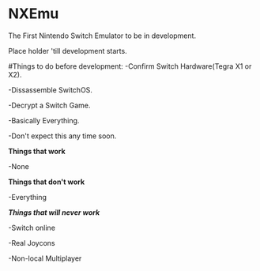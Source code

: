 # NXEmu
The First Nintendo Switch Emulator to be in development.

Place holder 'till development starts.

#Things to do before development:
-Confirm Switch Hardware(Tegra X1 or X2).

-Dissassemble SwitchOS.

-Decrypt a Switch Game.

-Basically Everything.

-Don't expect this any time soon.

**Things that work**

-None

**Things that don't work**

-Everything

***Things that will never work***

-Switch online

-Real Joycons

-Non-local Multiplayer

